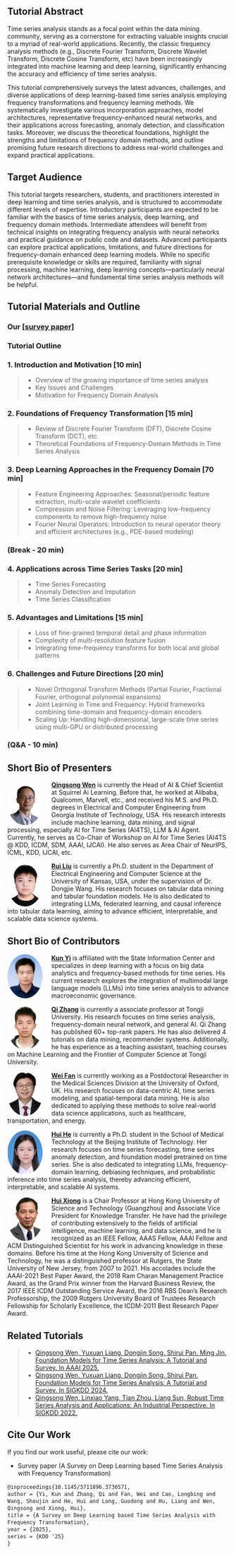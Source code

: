 ## Tutorial Abstract

Time series analysis stands as a focal point within the data mining community, serving as a cornerstone for extracting valuable insights crucial to a myriad of real-world applications. Recently, the classic frequency analysis methods (e.g., Discrete Fourier Transform, Discrete Wavelet Transform, Discrete Cosine Transform, etc) have been increasingly integrated into machine learning and deep learning, significantly enhancing the accuracy and efficiency of time series analysis.

This tutorial comprehensively surveys the latest advances, challenges, and diverse applications of deep learning-based time series analysis employing frequency transformations and frequency learning methods. We systematically investigate various incorporation approaches, model architectures, representative frequency-enhanced neural networks, and their applications across forecasting, anomaly detection, and classification tasks. Moreover, we discuss the theoretical foundations, highlight the strengths and limitations of frequency domain methods, and outline promising future research directions to address real-world challenges and expand practical applications.

## Target Audience
This tutorial targets researchers, students, and practitioners interested in deep learning and time series analysis, and is structured to accommodate different levels of expertise. Introductory participants are expected to be familiar with the basics of time series analysis, deep learning, and frequency domain methods. Intermediate attendees will benefit from technical insights on integrating frequency analysis with neural networks and practical guidance on public code and datasets. Advanced participants can explore practical applications, limitations, and future directions for frequency-domain enhanced deep learning models. While no specific prerequisite knowledge or skills are required, familiarity with signal processing, machine learning, deep learning concepts—particularly neural network architectures—and fundamental time series analysis methods will be helpful.

## Tutorial Materials and Outline

### Our [[survey paper]](https://arxiv.org/abs/2302.02173) 

### Tutorial Outline

### 1. Introduction and Motivation [10 min] 

  > - Overview of the growing importance of time series analysis
  > - Key Issues and Challenges
  > - Motivation for Frequency Domain Analysis

### 2. Foundations of Frequency Transformation [15 min]

  > - Review of Discrete Fourier Transform (DFT), Discrete Cosine Transform (DCT), etc
  > - Theoretical Foundations of Frequency-Domain Methods in Time Series Analysis

### 3. Deep Learning Approaches in the Frequency Domain [70 min]

  > - Feature Engineering Approaches: Seasonal/periodic feature extraction, multi-scale wavelet coefficients
  > - Compression and Noise Filtering: Leveraging low-frequency components to remove high-frequency noise
  > - Fourier Neural Operators: Introduction to neural operator theory and efficient architectures (e.g., PDE-based modeling)


### (Break - 20 min)


### 4. Applications across Time Series Tasks [20 min]

  > - Time Series Forecasting
  > - Anomaly Detection and Imputation
  > - Time Series Classification


### 5. Advantages and Limitations [15 min]

  > - Loss of fine-grained temporal detail and phase information
  > - Complexity of multi-resolution feature fusion
  > - Integrating time-frequency transforms for both local and global patterns


### 6. Challenges and Future Directions [20 min]

  > - Novel Orthogonal Transform Methods (Partial Fourier, Fractional Fourier, orthogonal polynomial expansions)
  > - Joint Learning in Time and Frequency: Hybrid frameworks combining time-domain and frequency-domain encoders
  > - Scaling Up: Handling high-dimensional, large-scale time series using multi-GPU or distributed processing


### (Q&A - 10 min)


## Short Bio of Presenters

<img align="left" src="figs/qingsongwen.png" width="80" height="100" style="margin-right: 20px; object-fit: cover; border-radius: 50%;">**[Qingsong Wen](https://sites.google.com/site/qingsongwen8/)** is currently the Head of AI & Chief Scientist at Squirrel Ai Learning. Before that, he worked at Alibaba, Qualcomm, Marvell, etc., and received his M.S. and Ph.D. degrees in Electrical and Computer Engineering from Georgia Institute of Technology, USA. His research interests include machine learning, data mining, and signal processing, especially AI for Time Series (AI4TS), LLM & AI Agent. Currently, he serves as Co-Chair of Workshop on AI for Time Series (AI4TS @ KDD, ICDM, SDM, AAAI, IJCAI). He also serves as Area Chair of NeurIPS, ICML, KDD, IJCAI, etc.
<br clear="left">

<img align="left" src="figs/ruiliu.png" width="80" height="100" style="margin-right: 20px; object-fit: cover; border-radius: 50%;">**[Rui Liu](rayliu@ku.edu)** is currently a Ph.D. student in the Department of Electrical Engineering and Computer Science at the University of Kansas, USA, under the supervision of Dr. Dongjie Wang. His research focuses on tabular data mining and tabular foundation models. He is also dedicated to integrating LLMs, federated learning, and causal inference into tabular data learning, aiming to advance efficient, interpretable, and scalable data science systems.
<br clear="left">


## Short Bio of Contributors

<img align="left" src="figs/kunyi.jpeg" width="80" height="100" style="margin-right: 20px; object-fit: cover; border-radius: 50%;">**[Kun Yi](https://github.com/aikunyi)** is affiliated with the State Information Center and specializes in deep learning with a focus on big data analytics and frequency-based methods for time series. His current research explores the integration of multimodal large language models (LLMs) into time series analysis to advance macroeconomic governance.
<br clear="left">

<img align="left" src="figs/qizhang.jpg" width="80" height="100" style="margin-right: 20px; object-fit: cover; border-radius: 50%;">**[Qi Zhang](https://sites.google.com/view/qizhang-bit-uts)** is currently a associate professor at Tongji University. His research focuses on time series analysis, frequency-domain neural network, and general AI. Qi Zhang has published 60+ top-rank papers. He has also delivered 4 tutorials on data mining, recommender systems. Additionally, he has experience as a teaching assistant, teaching courses on Machine Learning and the Frontier of Computer Science at Tongji University.
<br clear="left">

<img align="left" src="figs/weifan.jpg" width="80" height="100" style="margin-right: 20px; object-fit: cover; border-radius: 50%;">**[Wei Fan](https://weifan.site)** is currently working as a Postdoctoral Researcher in the Medical Sciences Division at the University of Oxford, UK. His research focuses on data-centric AI, time series modeling, and spatial-temporal data mining. He is also dedicated to applying these methods to solve real-world data science applications, such as healthcare, transportation, and energy. 
<br clear="left">

<img align="left" src="figs/huihe.png" width="80" height="100" style="margin-right: 20px; object-fit: cover; border-radius: 50%;">**[Hui He](https://scholar.google.com/citations?user=1IqAdRwAAAAJ&hl=zh-CN)** is currently a Ph.D. student in the School of Medical Technology at the Beijing Institute of Technology. Her research focuses on time series forecasting, time series anomaly detection, and foundation model pretrained on time series. She is also dedicated to integrating LLMs, frequency-domain learning, debiasing techniques, and probabilistic inference into time series analysis, thereby advancing efficient, interpretable, and scalable AI systems.
<br clear="left">

<img align="left" src="figs/huixiong.png" width="80" height="100" style="margin-right: 20px; object-fit: cover; border-radius: 50%;">**[Hui Xiong](https://www.hkust-gz.edu.cn/people/hui-xiong/)** is a Chair Professor at Hong Kong University of Science and Technology (Guangzhou) and Associate Vice President for Knowledge Transfer. He have had the privilege of contributing extensively to the fields of artificial intelligence, machine learning, and data science, and he is recognized as an IEEE Fellow, AAAS Fellow, AAAI Fellow and ACM Distinguished Scientist for his work in advancing knowledge in these domains. Before his time at the Hong Kong University of Science and Technology, he was a distinguished professor at Rutgers, the State University of New Jersey, from 2007 to 2021. His accolades include the AAAI-2021 Best Paper Award, the 2018 Ram Charan Management Practice Award, as the Grand Prix winner from the Harvard Business Review, the 2017 IEEE ICDM Outstanding Service Award, the 2016 RBS Dean’s Research Professorship, the 2009 Rutgers University Board of Trustees Research Fellowship for Scholarly Excellence, the ICDM-2011 Best Research Paper Award.
<br clear="left">


## Related Tutorials
  > - [Qingsong Wen, Yuxuan Liang, Dongjin Song, Shirui Pan, Ming Jin. Foundation Models for Time Series Analysis: A Tutorial and Survey. In AAAI 2025.](https://aaai.org/conference/aaai/aaai-25/tutorial-and-lab-list)
  > - [Qingsong Wen, Yuxuan Liang, Dongjin Song, Shirui Pan. Foundation Models for Time Series Analysis: A Tutorial and Survey. In SIGKDD 2024.](https://wenhaomin.github.io/FM4TS.github.io/)
  > - [Qingsong Wen, Linxiao Yang, Tian Zhou, Liang Sun, Robust Time Series Analysis and Applications: An Industrial Perspective. In SIGKDD 2022.](https://qingsongedu.github.io/timeseries-tutorial-kdd-2022/)


## Cite Our Work 

If you find our work useful, please cite our work:
- Survey paper (A Survey on Deep Learning based Time Series Analysis with Frequency Transformation)
```
@inproceedings{10.1145/3711896.3736571,
author = {Yi, Kun and Zhang, Qi and Fan, Wei and Cao, Longbing and Wang, Shoujin and He, Hui and Long, Guodong and Hu, Liang and Wen, Qingsong and Xiong, Hui},
title = {A Survey on Deep Learning based Time Series Analysis with Frequency Transformation},
year = {2025},
series = {KDD '25}
}
```


<div style="max-width: 400px; margin: 20px auto;">
  <script type="text/javascript" id="clustrmaps" 
          src="//clustrmaps.com/map_v2.js?d=b6BS2zVobvt0L0oFSuPX_FQATkqZcU2tDTPgGEiwG3s&cl=ffffff&w=a">
  </script>
</div>


